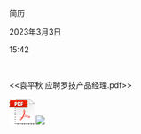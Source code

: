 简历

2023年3月3日

15:42

 

\<\<袁平秋 应聘罗技产品经理.pdf\>\>

![](../../../../assets/001_简历_000.png)![](../../../../assets/image2.png)
